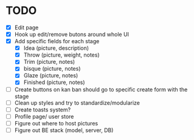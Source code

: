 # TODO

- [x] Edit page
- [x] Hook up edit/remove butons around whole UI
- [x] Add specific fields for each stage
    - [x] Idea (picture, description)
    - [x] Throw (picture, weight, notes)
    - [x] Trim (picture, notes)
    - [x] bisque (picture, notes)
    - [x] Glaze (picture, notes)
    - [x] Finished (picture, notes)
- [ ] Create buttons on kan ban should go to specific create form with the stage
- [ ] Clean up styles and try to standardize/modularize
- [ ] Create toasts system?
- [ ] Profile page/ user store
- [ ] Figure out where to host pictures
- [ ] Figure out BE stack (model, server, DB)
